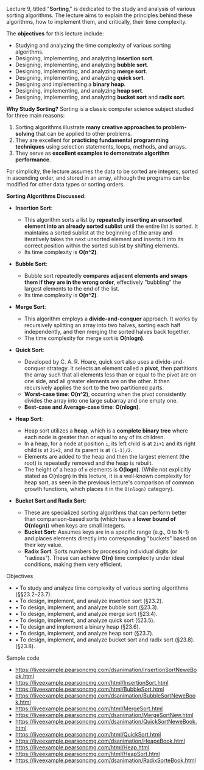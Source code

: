Lecture 9, titled "**Sorting**," is dedicated to the study and analysis of various sorting algorithms. The lecture aims to explain the principles behind these algorithms, how to implement them, and critically, their time complexity.

The **objectives** for this lecture include:
*   Studying and analyzing the time complexity of various sorting algorithms.
*   Designing, implementing, and analyzing **insertion sort**.
*   Designing, implementing, and analyzing **bubble sort**.
*   Designing, implementing, and analyzing **merge sort**.
*   Designing, implementing, and analyzing **quick sort**.
*   Designing and implementing a **binary heap**.
*   Designing, implementing, and analyzing **heap sort**.
*   Designing, implementing, and analyzing **bucket sort** and **radix sort**.

**Why Study Sorting?**
Sorting is a classic computer science subject studied for three main reasons:
1.  Sorting algorithms illustrate **many creative approaches to problem-solving** that can be applied to other problems.
2.  They are excellent for **practicing fundamental programming techniques** using selection statements, loops, methods, and arrays.
3.  They serve as **excellent examples to demonstrate algorithm performance**.

For simplicity, the lecture assumes the data to be sorted are integers, sorted in ascending order, and stored in an array, although the programs can be modified for other data types or sorting orders.

**Sorting Algorithms Discussed:**

*   **Insertion Sort**:
    *   This algorithm sorts a list by **repeatedly inserting an unsorted element into an already sorted sublist** until the entire list is sorted. It maintains a sorted sublist at the beginning of the array and iteratively takes the next unsorted element and inserts it into its correct position within the sorted sublist by shifting elements.
    *   Its time complexity is **O(n^2)**.

*   **Bubble Sort**:
    *   Bubble sort repeatedly **compares adjacent elements and swaps them if they are in the wrong order**, effectively "bubbling" the largest elements to the end of the list.
    *   Its time complexity is **O(n^2)**.

*   **Merge Sort**:
    *   This algorithm employs a **divide-and-conquer** approach. It works by recursively splitting an array into two halves, sorting each half independently, and then merging the sorted halves back together.
    *   The time complexity for merge sort is **O(nlogn)**.

*   **Quick Sort**:
    *   Developed by C. A. R. Hoare, quick sort also uses a divide-and-conquer strategy. It selects an element called a **pivot**, then partitions the array such that all elements less than or equal to the pivot are on one side, and all greater elements are on the other. It then recursively applies the sort to the two partitioned parts.
    *   **Worst-case time**: **O(n^2)**, occurring when the pivot consistently divides the array into one large subarray and one empty one.
    *   **Best-case and Average-case time**: **O(nlogn)**.

*   **Heap Sort**:
    *   Heap sort utilizes a **heap**, which is a **complete binary tree** where each node is greater than or equal to any of its children.
    *   In a heap, for a node at position `i`, its left child is at `2i+1` and its right child is at `2i+2`, and its parent is at `(i-1)/2`.
    *   Elements are added to the heap and then the largest element (the root) is repeatedly removed and the heap is rebuilt.
    *   The height of a heap of `n` elements is **O(logn)**. (While not explicitly stated as O(nlogn) in this lecture, it is a well-known complexity for heap sort, as seen in the previous lecture's comparison of common growth functions, which places it in the `O(nlogn)` category).

*   **Bucket Sort and Radix Sort**:
    *   These are specialized sorting algorithms that can perform better than comparison-based sorts (which have a **lower bound of O(nlogn)**) when keys are small integers.
    *   **Bucket Sort**: Assumes keys are in a specific range (e.g., 0 to N-1) and places elements directly into corresponding "buckets" based on their key value.
    *   **Radix Sort**: Sorts numbers by processing individual digits (or "radixes"). These can achieve **O(n)** time complexity under ideal conditions, making them very efficient.

Objectives
- • To study and analyze time complexity of various sorting algorithms (§§23.2–23.7).
- • To design, implement, and analyze insertion sort (§23.2).
- • To design, implement, and analyze bubble sort (§23.3).
- • To design, implement, and analyze merge sort (§23.4).
- • To design, implement, and analyze quick sort (§23.5).
- • To design and implement a binary heap (§23.6).
- • To design, implement, and analyze heap sort (§23.7).
- • To design, implement, and analyze bucket sort and radix sort (§23.8). (§23.8).

Sample code 

- https://liveexample.pearsoncmg.com/dsanimation/InsertionSortNeweBook.html
- https://liveexample.pearsoncmg.com/html/InsertionSort.html
- https://liveexample.pearsoncmg.com/html/BubbleSort.html
- https://liveexample.pearsoncmg.com/dsanimation/BubbleSortNeweBook.html
- https://liveexample.pearsoncmg.com/html/MergeSort.html
- https://liveexample.pearsoncmg.com/dsanimation/MergeSortNew.html
- https://liveexample.pearsoncmg.com/dsanimation/QuickSortNeweBook.html
- https://liveexample.pearsoncmg.com/html/QuickSort.html
- https://liveexample.pearsoncmg.com/dsanimation/HeapeBook.html
- https://liveexample.pearsoncmg.com/html/Heap.html
- https://liveexample.pearsoncmg.com/html/HeapSort.html
- https://liveexample.pearsoncmg.com/dsanimation/RadixSorteBook.html